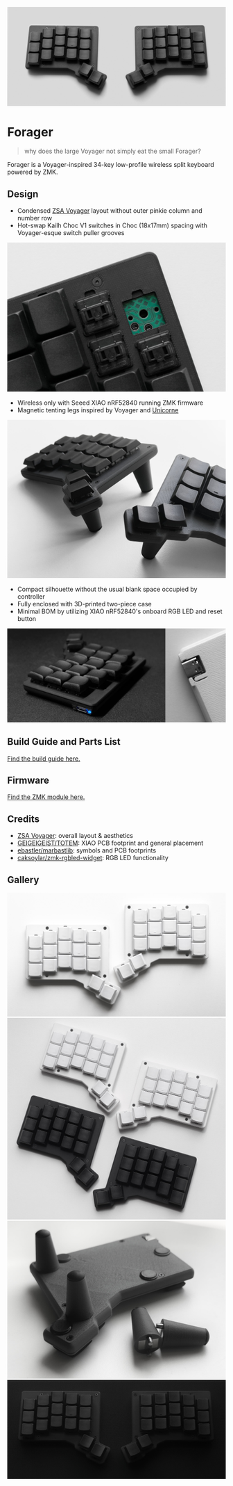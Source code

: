 ![Forager keyboard in white](/docs/images/forager_hero.jpg)

# Forager

> why does the large Voyager not simply eat the small Forager?

Forager is a Voyager-inspired 34-key low-profile wireless split keyboard powered by ZMK.

## Design

- Condensed [ZSA Voyager](https://www.zsa.io/voyager) layout without outer pinkie column and number row
- Hot-swap Kailh Choc V1 switches in Choc (18x17mm) spacing with Voyager-esque switch puller grooves

![Switch-plate cutouts](/docs/images/forager_switch.jpg)

- Wireless only with Seeed XIAO nRF52840 running ZMK firmware
- Magnetic tenting legs inspired by Voyager and [Unicorne](https://www.boardsource.xyz/products/unicorne)

![Forager keyboard with magnetic tenting legs attached](/docs/images/forager_tented.jpg)

- Compact silhouette without the usual blank space occupied by controller
- Fully enclosed with 3D-printed two-piece case
- Minimal BOM by utilizing XIAO nRF52840's onboard RGB LED and reset button

![Forager keyboard with LED indicator lit up in blue alongside reset button on the bottom](/docs/images/forager_led_reset.jpg)


## Build Guide and Parts List

[Find the build guide here.](/docs/build-guide.md)

## Firmware

[Find the ZMK module here.](https://github.com/carrefinho/forager-zmk-module)

## Credits

- [ZSA Voyager](https://www.zsa.io/voyager): overall layout & aesthetics
- [GEIGEIGEIST/TOTEM](https://github.com/GEIGEIGEIST/TOTEM): XIAO PCB footprint and general placement
- [ebastler/marbastlib](https://github.com/ebastler/marbastlib): symbols and PCB footprints
- [caksoylar/zmk-rgbled-widget](https://github.com/caksoylar/zmk-rgbled-widget): RGB LED functionality

## Gallery

![Forager keyboard in white](/docs/images/forager_white.jpg)
![Forager keyboard in black and white](/docs/images/forager_bw.jpg)
![Forager keyboard with detached tenting leg](/docs/images/forager_legs.jpg)
![Forager keyboard in black](/docs/images/forager_bob.jpg)
